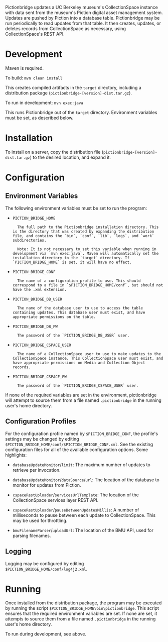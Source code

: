 Pictionbridge updates a UC Berkeley museum's CollectionSpace instance with data sent from the museum's Piction digital asset management system. Updates are pushed by Piction into a database table. Pictionbridge may be run periodically to read updates from that table. It then creates, updates, or deletes records from CollectionSpace as necessary, using CollectionSpace's REST API.

# Development

Maven is required.

To build: `mvn clean install`

This creates compiled artifacts in the `target` directory, including a distribution package (`pictionbridge-[version]-dist.tar.gz`).

To run in development: `mvn exec:java`

This runs Pictionbridge out of the `target` directory. Environment variables must be set, as described below.


# Installation

To install on a server, copy the distribution file (`pictionbridge-[version]-dist.tar.gz`) to the desired location, and expand it.

# Configuration

## Environment Variables

The following environment variables must be set to run the program:

- `PICTION_BRIDGE_HOME`
        
        The full path to the Pictionbridge installation directory. This is the directory that was created by expanding the distribution file, and contains the `bin`, `conf`, `lib`, `logs`, and `work` subdirectories.

        Note: It is not necessary to set this variable when running in development via `mvn exec:java`. Maven will automatically set the installation directory to the `target` directory. If `PICTION_BRIDGE_HOME` is set, it will have no effect.

- `PICTION_BRIDGE_CONF`
        
        The name of a configuration profile to use. This should correspond to a file in `$PICTION_BRIDGE_HOME/conf`, but should not have the .xml extension.

- `PICTION_BRIDGE_DB_USER`

        The name of the database user to use to access the table containing updates. This database user must exist, and have appropriate permissions on the table.

- `PICTION_BRIDGE_DB_PW`

        The password of the `PICTION_BRIDGE_DB_USER` user.

- `PICTION_BRIDGE_CSPACE_USER`

        The name of a CollectionSpace user to use to make updates to the CollectionSpace instance. This CollectionSpace user must exist, and have appropriate permissions on Media and Collection Object records.

- `PICTION_BRIDGE_CSPACE_PW`

        The password of the `PICTION_BRIDGE_CSPACE_USER` user.

If none of the required variables are set in the environment, pictionbridge will attempt to source them from a file named `.pictionbridge` in the running user's home directory.

## Configuration Profiles

For the configuration profile named by `$PICTION_BRIDGE_CONF`, the profile's settings may be changed by editing `$PICTION_BRIDGE_HOME/conf/$PICTION_BRIDGE_CONF.xml`. See the existing configuration files for all of the available configuration options. Some highlights:

- `databaseUpdateMonitor`/`limit`: The maximum number of updates to retrieve per invocation.
- `databaseUpdateMonitor`/`dataSource`/`url`: The location of the database to monitor for updates from Piction.

- `cspaceRestUploader`/`servicesUrlTemplate`: The location of the CollectionSpace services layer REST API.
- `cspaceRestUploader`/`pauseBetweenUpdatesMillis`: A number of milliseconds to pause between each update to CollectionSpace. This may be used for throttling.

- `bmuFilenameParser`/`uploadUrl`: The location of the BMU API, used for parsing filenames.

## Logging

Logging may be configured by editing `$PICTION_BRIDGE_HOME/conf/log4j2.xml`.

# Running

Once installed from the distribution package, the program may be executed by running the script `$PICTION_BRIDGE_HOME\bin\pictionbridge`. This script ensures that the required environment variables are set. If none are set, it attempts to source them from a file named `.pictionbridge` in the running user's home directory.

To run during development, see above.